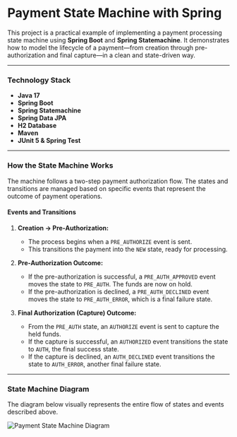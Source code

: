 # Payment State Machine with Spring

This project is a practical example of implementing a payment processing state machine using **Spring Boot** and **Spring Statemachine**. It demonstrates how to model the lifecycle of a payment—from creation through pre-authorization and final capture—in a clean and state-driven way.

---

### Technology Stack

*   **Java 17**
*   **Spring Boot**
*   **Spring Statemachine**
*   **Spring Data JPA**
*   **H2 Database**
*   **Maven**
*   **JUnit 5 & Spring Test**

---

### How the State Machine Works

The machine follows a two-step payment authorization flow. The states and transitions are managed based on specific events that represent the outcome of payment operations.

#### Events and Transitions

1.  **Creation → Pre-Authorization:**
    *   The process begins when a `PRE_AUTHORIZE` event is sent.
    *   This transitions the payment into the `NEW` state, ready for processing.

2.  **Pre-Authorization Outcome:**
    *   If the pre-authorization is successful, a `PRE_AUTH_APPROVED` event moves the state to `PRE_AUTH`. The funds are now on hold.
    *   If the pre-authorization is declined, a `PRE_AUTH_DECLINED` event moves the state to `PRE_AUTH_ERROR`, which is a final failure state.

3.  **Final Authorization (Capture) Outcome:**
    *   From the `PRE_AUTH` state, an `AUTHORIZE` event is sent to capture the held funds.
    *   If the capture is successful, an `AUTHORIZED` event transitions the state to `AUTH`, the final success state.
    *   If the capture is declined, an `AUTH_DECLINED` event transitions the state to `AUTH_ERROR`, another final failure state.

---

### State Machine Diagram

The diagram below visually represents the entire flow of states and events described above.

![Payment State Machine Diagram](diagram.png)
